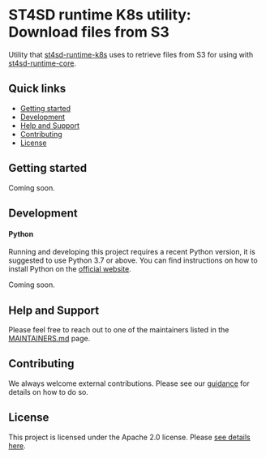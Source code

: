 # ST4SD runtime K8s utility: Download files from S3

Utility that [st4sd-runtime-k8s](https://github.com/st4sd/st4sd-runtime-k8s) uses to retrieve files from S3 for using with [st4sd-runtime-core](https://github.com/st4sd/st4sd-runtime-k8s).

## Quick links

- [Getting started](#getting-started)
- [Development](#development)
- [Help and Support](#help-and-support)
- [Contributing](#contributing)
- [License](#license)

## Getting started

Coming soon.

## Development

#### Python

Running and developing this project requires a recent Python version, it is suggested to use Python 3.7 or above. You
can find instructions on how to install Python on the [official website](https://www.python.org/downloads/).

Coming soon.

## Help and Support

Please feel free to reach out to one of the maintainers listed in the [MAINTAINERS.md](MAINTAINERS.md) page.

## Contributing 

We always welcome external contributions. Please see our [guidance](CONTRIBUTING.md) for details on how to do so.

## License

This project is licensed under the Apache 2.0 license. Please [see details here](LICENSE.md).
